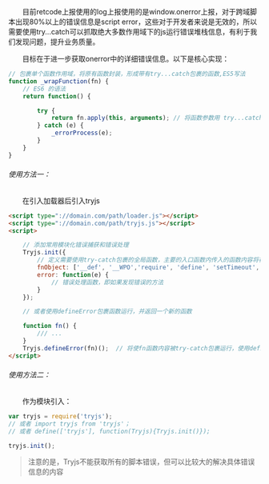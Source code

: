 

&emsp;&emsp;目前retcode上报使用的log上报使用的是window.onerror上报，对于跨域脚本出现80%以上的错误信息是script error，这些对于开发者来说是无效的，所以需要使用try...catch可以抓取绝大多数作用域下的js运行错误堆栈信息，有利于我们发现问题，提升业务质量。

&emsp;&emsp;目标在于进一步获取onerror中的详细错误信息。以下是核心实现：

```javascript
// 包裹单个函数作用域，将原有函数封装，形成带有try...catch包裹的函数,ES5写法
function _wrapFunction(fn) {
    // ES6 的语法
    return function() {

        try {
            return fn.apply(this, arguments); // 将函数参数用 try...catch 包裹 
        } catch (e) {
            _errorProcess(e);
        }
    }
}
```

###### 使用方法一：

&emsp;&emsp;在引入加载器后引入tryjs

```html
<script type="://domain.com/path/loader.js"></script>
<script type="://domain.com/path/tryjs.js"></script>
<script>

	// 添加常用模块化错误捕获和错误处理
	Tryjs.init({
		// 定义需要使用try-catch包裹的全局函数，主要的入口函数内传入的函数内容将在try-catch的包裹下运行，不传则默认可以是['__def', 'require', 'define', 'setTimeout', 'setInterval']
		fnObject: ['__def', '__WPO','require', 'define', 'setTimeout', 'setInterval'] 
		error: function(e) {
			// 错误处理函数，即如果发现错误的方法
		}
	});

	// 或者使用defineError包裹函数运行，并返回一个新的函数

	function fn() {
		/// ...
	}
	Tryjs.defineError(fn)();  // 将使fn函数内容被try-catch包裹运行，使用defineError(fn)();的效果与此相同
</script>
```

###### 使用方法二：

&emsp;&emsp;作为模块引入：

```javascript
var tryjs = require('tryjs');
// 或者 import tryjs from 'tryjs'；
// 或者 define(['tryjs'], function(Tryjs){Tryjs.init()});

tryjs.init();

```

> 注意的是，Tryjs不能获取所有的脚本错误，但可以比较大的解决具体错误信息的内容

